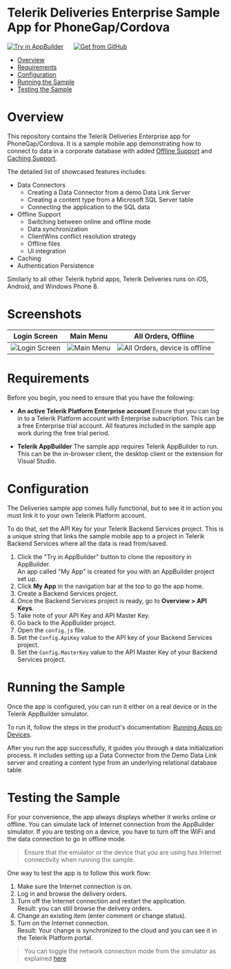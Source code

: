 
# Telerik Deliveries Enterprise Sample App for PhoneGap/Cordova

<a href="https://platform.telerik.com/#appbuilder/clone/https://github.com/telerik/platform-deliveries-hybrid-dl" target="_blank"><img src="http://docs.telerik.com/platform/samples/images/try-in-appbuilder.png" alt="Try in AppBuilder" title="Try in Telerik Platform" /></a> <a href="https://github.com/telerik/platform-deliveries-hybrid-dl" target="_blank"><img style="padding-left:20px" src="http://docs.telerik.com/platform/samples/images/get-github.png" alt="Get from GitHub" title="Get from GitHub"></a>

* [Overview](#overview)
* [Requirements](#requirements)
* [Configuration](#configuration)
* [Running the Sample](#running-the-sample)
* [Testing the Sample](#test-the-sample)

# Overview

This repository contains the Telerik Deliveries Enterprise app for PhoneGap/Cordova. It is a sample mobile app demonstrating how to connect to data in a corporate database with added [Offline Support](http://docs.telerik.com/platform/backend-services/javascript/offline-support/introduction) and [Caching Support](http://docs.telerik.com/platform/backend-services/javascript/caching/introduction).

The detailed list of showcased features includes:

* Data Connectors
  * Creating a Data Connector from a demo Data Link Server
  * Creating a content type from a Microsoft SQL Server table
  * Connecting the application to the SQL data
* Offline Support
  * Switching between online and offline mode
  * Data synchronization
  * ClientWins conflict resolution strategy
  * Offline files
  * UI integration
* Caching
* Authentication Persistence

Similarly to all other Telerik hybrid apps, Telerik Deliveries runs on iOS, Android, and Windows Phone 8.

# Screenshots

Login Screen|Main Menu|All Orders, Offline
---|---|---
![Login Screen](https://raw.githubusercontent.com/telerik/platform-deliveries-hybrid-dl/master/screenshots/login-screen.png)|![Main Menu](https://raw.githubusercontent.com/telerik/platform-deliveries-hybrid-dl/master/screenshots/main-menu.png)|![All Orders, device is offline](https://raw.githubusercontent.com/telerik/platform-deliveries-hybrid-dl/master/screenshots/all-orders-offline.png)

# Requirements

Before you begin, you need to ensure that you have the following:

- **An active Telerik Platform Enterprise account**
Ensure that you can log in to a Telerik Platform account with Enterprise subscription. This can be a free Enterprise trial account. All features included in the sample app work during the free trial period.

- **Telerik AppBuilder** The sample app requires Telerik AppBuilder to run. This can be the in-browser client, the desktop client or the extension for Visual Studio.

# Configuration

The Deliveries sample app comes fully functional, but to see it in action you must link it to your own Telerik Platform account.

To do that, set the API Key for your Telerik Backend Services project. This is a unique string that links the sample mobile app to a project in Telerik Backend Services where all the data is read from/saved.

1. Click the "Try in AppBuilder" button to clone the repository in AppBuilder.<br>
	An app called "My App" is created for you with an AppBuilder project set up.
2. Click **My App** in the navigation bar at the top to go the app home.
3. Create a Backend Services project.
4. Once the Backend Services project is ready, go to **Overview > API Keys**.
5. Take note of your API Key and API Master Key.
6. Go back to the AppBuilder project.
3. Open the `config.js` file.
4. Set the `Config.ApiKey` value to the API key of your Backend Services project.
5. Set the `Config.MasterKey` value to the API Master Key of your Backend Services project.

# Running the Sample

Once the app is configured, you can run it either on a real device or in the Telerik AppBuilder simulator.

To run it, follow the steps in the product's documentation: [Running Apps on Devices](http://docs.telerik.com/platform/appbuilder/testing-your-app/running-on-devices/working-with-devices).

After you run the app successfully, it guides you through a data initialization process. It includes setting up a Data Connector from the Demo Data Link server and creating a content type from an underlying relational database table.

# Testing the Sample

For your convenience, the app always displays whether it works online or offline. You can simulate lack of Internet connection from the AppBuilder simulator. If you are testing on a device, you have to turn off the WiFi and the data connection to go in offline mode.

> Ensure that the emulator or the device that you are using has Internet connectivity when running the sample.

One way to test the app is to follow this work flow:

1. Make sure the Internet connection is on.
2. Log in and browse the delivery orders.
3. Turn off the Internet connection and restart the application.<br>
	Result: you can still browse the delivery orders.
4. Change an existing item (enter comment or change status).
5. Turn on the Internet connection.<br>
	Result: Your change is synchronized to the cloud and you can see it in the Telerik Platform portal.

> You can toggle the network connection mode from the simulator as explained [here](http://docs.telerik.com/platform/appbuilder/testing-your-app/running-apps-in-simulator/simulate-network)
